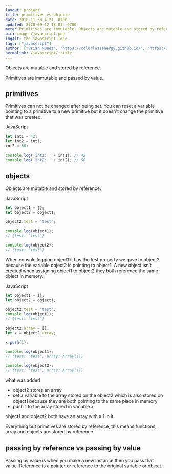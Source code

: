 ```yaml
---
layout: project
title: primitives vs objects
date: 2018-11-30 4:21 -0700
updated: 2020-09-12 18:03 -0700
meta: Primitives are immutable. Objects are mutable and stored by reference.
pic: images/javascript.png
imgAlt: the javascript logo
tags: ["javascript"]
author: ["Brian Munoz", "https://colorlessenergy.github.io/", "https://github.com/colorlessenergy"]
permalink: /javascript/:title
---
```


Objects are mutable and stored by reference. 

Primitives are immutable and passed by value.

## primitives

Primitives can not be changed after being set. You can reset a variable pointing to a primitive to a new primitive but it doesn't change the primitive that was created.

<p class="highlight__file-desc">JavaScript</p>

```javascript
let int1 = 42;
let int2 = int1;
int2 = 50;

console.log('int1: ' + int1); // 42
console.log('int2: ' + int2); // 50
```

## objects

Objects are mutable and stored by reference. 

<p class="highlight__file-desc">JavaScript</p>

```javascript
let object1 = {};
let object2 = object1;

object2.test = 'test';

console.log(object1);
// {test: "test"}

console.log(object2);
// {test: "test"}
```
When console logging object1 it has the test property we gave to object2 because the variable object2 is pointing to object1. A new object isn't created when assigning object1 to object2 they both reference the same object in memory.

<p class="highlight__file-desc">JavaScript</p>

```javascript
let object1 = {};
let object2 = object1;

object2.test = 'test';
console.log(object1);
// {test: "test"}

object2.array = [];
let x = object2.array;

x.push(1);

console.log(object1);
// {test: "test", array: Array(1)}

console.log(object2);
// {test: "test", array: Array(1)}
```
what was added

* object2 stores an array
* set a variable to the array stored on the object2 which is also stored on object1 because they are both pointing to the same place in memory
* push 1 to the array stored in variable x

object1 and object2 both have an array with a 1 in it.

Everything but primitives are stored by reference, this means functions, array and objects are stored by reference.

## passing by reference vs passing by value

Passing by value is when you make a new instance then you pass that value. Reference is a pointer or reference to the original variable or object.